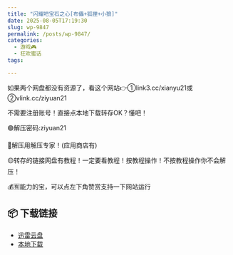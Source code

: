 ```yaml
---
title: "闪耀吧宝石之心[布儡+狐狸+小狼]"
date: 2025-08-05T17:19:30
slug: wp-9847
permalink: /posts/wp-9847/
categories:
  - 游戏🎮
  - 狂欢蜜话
tags:

---
```


如果两个网盘都没有资源了，看这个网站👉①link3.cc/xianyu21或②vlink.cc/ziyuan21

不需要注册账号！直接点本地下载转存OK？懂吧！

🟢解压密码:ziyuan21

🔵解压用解压专家！(应用商店有)

🟡转存的链接网盘有教程！一定要看教程！按教程操作！不按教程操作你不会解压！

💰🈶能力的宝，可以点左下角赞赏支持一下网站运行

## 📦 下载链接
- [迅雷云盘](https://blziyuan21.com/pay-download/9847?key=754e19f125&down_id=0)
- [本地下载](https://blziyuan21.com/pay-download/9847?key=754e19f125&down_id=1)

